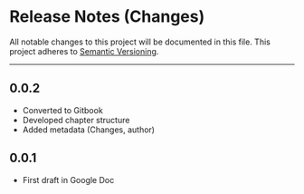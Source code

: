 # Release Notes \(Changes\)

All notable changes to this project will be documented in this file. This project adheres to [Semantic Versioning](http://semver.org/).

---

## 0.0.2

* Converted to Gitbook
* Developed chapter structure
* Added metadata \(Changes, author\)

## 0.0.1

* First draft in Google Doc



